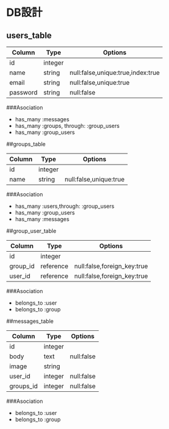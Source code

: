 # DB設計
## users_table

|Column    |Type       |Options                          |
|----------|-----------|---------------------------------|
|id        |integer    |                                 |
|name      |string     |null:false,unique:true,index:true|
|email     |string     |null:false,unique:true           |
|password  |string     |null:false                       |

###Asociation
- has_many :messages
- has_many :groups, through: :group_users
- has_many :group_users


##groups_table

|Column       |Type       |Options               |
|-------------|-----------|----------------------|
|id           |integer    |                      |
|name         |string     |null:false,unique:true|



###Asociation
- has_many :users,through: :group_users
- has_many :group_users
- has_many :messages



##group_user_table

|Column       |Type       |Options                    |
|-------------|-----------|---------------------------|
|id           |integer    |                           |
|group_id     |reference  |null:false,foreign_key:true|
|user_id      |reference  |null:false,foreign_key:true|


###Asociation
- belongs_to :user
- belongs_to :group






##messages_table

|Column       |Type       |Options    |
|-------------|-----------|-----------|
|id           |integer    |           |
|body         |text       |null:false |
|image        |string     |           |
|user_id      |integer    |null:false |
|groups_id    |integer    |null:false |


###Asociation
- belongs_to :user
- belongs_to :group



